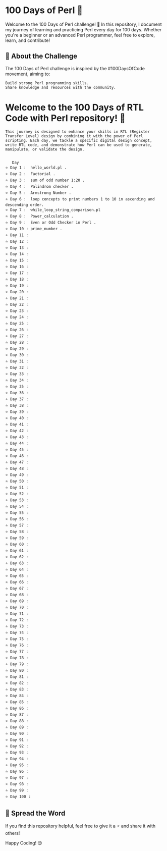 # 100 Days of Perl 🐪

Welcome to the 100 Days of Perl challenge! 🎉 In this repository, I document my journey of learning and practicing Perl every day for 100 days. Whether you're a beginner or an advanced Perl programmer, feel free to explore, learn, and contribute!


📜 About the Challenge
---
The 100 Days of Perl challenge is inspired by the #100DaysOfCode movement, aiming to:

    Build strong Perl programming skills.
    Share knowledge and resources with the community.

# Welcome to the 100 Days of RTL Code with Perl repository! 🎉

    This journey is designed to enhance your skills in RTL (Register Transfer Level) design by combining it with the power of Perl scripting. Each day, we tackle a specific digital design concept, write RTL code, and demonstrate how Perl can be used to generate, manipulate, or validate the design.


       Day	            
    ⭐ Day 1 :  hello_world.pl .
    ⭐ Day 2 :  Factorial .
    ⭐ Day 3 :  sum of odd number 1:20 .
    ⭐ Day 4 :  Palindrom checker .
    ⭐ Day 5 :  Armstrong Number .
    ⭐ Day 6 :  loop concepts to print numbers 1 to 10 in ascending and descending order.
    ⭐ Day 7 :  while_loop_string_comparison.pl
    ⭐ Day 8 :  Power_calculation .
    ⭐ Day 9 :  Even or Odd Checker in Perl .
    ⭐ Day 10 : prime_number .
    ⭐ Day 11 :
    ⭐ Day 12 :
    ⭐ Day 13 :
    ⭐ Day 14 :
    ⭐ Day 15 :
    ⭐ Day 16 :
    ⭐ Day 17 :
    ⭐ Day 18 :
    ⭐ Day 19 :
    ⭐ Day 20 :
    ⭐ Day 21 :
    ⭐ Day 22 :
    ⭐ Day 23 :
    ⭐ Day 24 :
    ⭐ Day 25 :
    ⭐ Day 26 :
    ⭐ Day 27 :
    ⭐ Day 28 :
    ⭐ Day 29 :
    ⭐ Day 30 :
    ⭐ Day 31 :
    ⭐ Day 32 :
    ⭐ Day 33 :
    ⭐ Day 34 :
    ⭐ Day 35 :
    ⭐ Day 36 :
    ⭐ Day 37 :
    ⭐ Day 38 :
    ⭐ Day 39 :
    ⭐ Day 40 :
    ⭐ Day 41 :
    ⭐ Day 42 :
    ⭐ Day 43 :
    ⭐ Day 44 :
    ⭐ Day 45 :
    ⭐ Day 46 :
    ⭐ Day 47 :
    ⭐ Day 48 :
    ⭐ Day 49 :
    ⭐ Day 50 :
    ⭐ Day 51 :
    ⭐ Day 52 :
    ⭐ Day 53 :
    ⭐ Day 54 :
    ⭐ Day 55 :
    ⭐ Day 56 :
    ⭐ Day 57 :
    ⭐ Day 58 :
    ⭐ Day 59 :
    ⭐ Day 60 :
    ⭐ Day 61 :
    ⭐ Day 62 :
    ⭐ Day 63 :
    ⭐ Day 64 :
    ⭐ Day 65 :
    ⭐ Day 66 :
    ⭐ Day 67 :
    ⭐ Day 68 :
    ⭐ Day 69 :
    ⭐ Day 70 :
    ⭐ Day 71 :
    ⭐ Day 72 :
    ⭐ Day 73 :
    ⭐ Day 74 :
    ⭐ Day 75 :
    ⭐ Day 76 :
    ⭐ Day 77 :
    ⭐ Day 78 :
    ⭐ Day 79 :
    ⭐ Day 80 :
    ⭐ Day 81 :
    ⭐ Day 82 :
    ⭐ Day 83 :
    ⭐ Day 84 :
    ⭐ Day 85 :
    ⭐ Day 86 :
    ⭐ Day 87 :
    ⭐ Day 88 :
    ⭐ Day 89 :
    ⭐ Day 90 :
    ⭐ Day 91 :
    ⭐ Day 92 :
    ⭐ Day 93 :
    ⭐ Day 94 :
    ⭐ Day 95 :
    ⭐ Day 96 :
    ⭐ Day 97 :
    ⭐ Day 98 :
    ⭐ Day 99 :
    ⭐ Day 100 :


📣 Spread the Word
---
If you find this repository helpful, feel free to give it a ⭐ and share it with others!

Happy Coding! 😊
